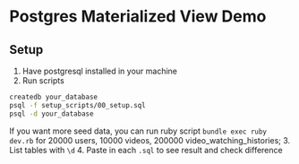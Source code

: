 # Postgres Materialized View Demo

## Setup

1. Have postgresql installed in your machine
2. Run scripts

  ```bash
  createdb your_database
  psql -f setup_scripts/00_setup.sql
  psql -d your_database
  ```

  If you want more seed data, you can run ruby script `bundle exec ruby dev.rb` for 20000 users, 10000 videos, 200000 video_watching_histories;
3. List tables with `\d`
4. Paste in each `.sql` to see result and check difference
